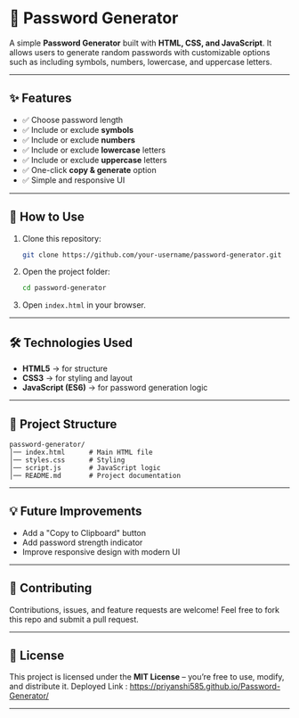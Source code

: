 # 🔐 Password Generator

A simple **Password Generator** built with **HTML, CSS, and JavaScript**.
It allows users to generate random passwords with customizable options such as including symbols, numbers, lowercase, and uppercase letters.

---

## ✨ Features

* ✅ Choose password length
* ✅ Include or exclude **symbols**
* ✅ Include or exclude **numbers**
* ✅ Include or exclude **lowercase** letters
* ✅ Include or exclude **uppercase** letters
* ✅ One-click **copy & generate** option
* ✅ Simple and responsive UI

---

## 🚀 How to Use

1. Clone this repository:

   ```bash
   git clone https://github.com/your-username/password-generator.git
   ```
2. Open the project folder:

   ```bash
   cd password-generator
   ```
3. Open `index.html` in your browser.

---

## 🛠️ Technologies Used

* **HTML5** → for structure
* **CSS3** → for styling and layout
* **JavaScript (ES6)** → for password generation logic

---

## 📂 Project Structure

```
password-generator/
│── index.html      # Main HTML file
│── styles.css      # Styling
│── script.js       # JavaScript logic
│── README.md       # Project documentation
```

---

## 💡 Future Improvements

* Add a "Copy to Clipboard" button
* Add password strength indicator
* Improve responsive design with modern UI

---

## 🤝 Contributing

Contributions, issues, and feature requests are welcome!
Feel free to fork this repo and submit a pull request.

---

## 📜 License

This project is licensed under the **MIT License** – you’re free to use, modify, and distribute it.
Deployed Link : https://priyanshi585.github.io/Password-Generator/

---
